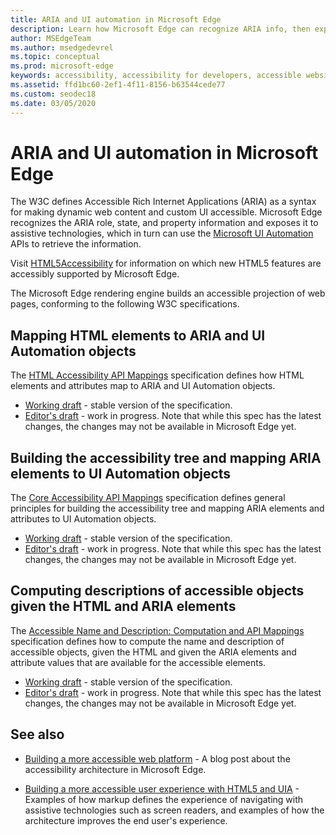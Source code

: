 ```yaml
---
title: ARIA and UI automation in Microsoft Edge
description: Learn how Microsoft Edge can recognize ARIA info, then expose it to assistive technologies that can then use Microsoft UI Automation APIs.
author: MSEdgeTeam
ms.author: msedgedevrel
ms.topic: conceptual
ms.prod: microsoft-edge
keywords: accessibility, accessibility for developers, accessible websites, edge, web development, ARIA, developer, UIA, UI Automation
ms.assetid: ffd1bc60-2ef1-4f11-8156-b63544cede77
ms.custom: seodec18
ms.date: 03/05/2020
---
```

# ARIA and UI automation in Microsoft Edge

The W3C defines Accessible Rich Internet Applications (ARIA) as a syntax for making dynamic web content and custom UI accessible.  Microsoft Edge recognizes the ARIA role, state, and property information and exposes it to assistive technologies, which in turn can use the [Microsoft UI Automation](https://blogs.msdn.microsoft.com/winuiautomation/) APIs to retrieve the information.

Visit [HTML5Accessibility](https://html5accessibility.com) for information on which new HTML5 features are accessibly supported by Microsoft Edge.

The Microsoft Edge rendering engine builds an accessible projection of web pages, conforming to the following W3C specifications.


<!-- ====================================================================== -->
## Mapping HTML elements to ARIA and UI Automation objects

The [HTML Accessibility API Mappings](https://w3.org/TR/html-aam-1.0/) specification defines how HTML elements and attributes map to ARIA and UI Automation objects.
* [Working draft](https://w3.org/TR/html-aam-1.0/) - stable version of the specification.
* [Editor's draft](https://w3c.github.io/html-aam/) - work in progress.  Note that while this spec has the latest changes, the changes may not be available in Microsoft Edge yet.


<!-- ====================================================================== -->
## Building the accessibility tree and mapping ARIA elements to UI Automation objects

The [Core Accessibility API Mappings](https://w3.org/TR/core-aam-1.1/) specification defines general principles for building the accessibility tree and mapping ARIA elements and attributes to UI Automation objects.
* [Working draft](https://w3.org/TR/core-aam-1.1/) - stable version of the specification.
* [Editor's draft](https://w3c.github.io/core-aam/) - work in progress.  Note that while this spec has the latest changes, the changes may not be available in Microsoft Edge yet.


<!-- ====================================================================== -->
## Computing descriptions of accessible objects given the HTML and ARIA elements

The [Accessible Name and Description: Computation and API Mappings](https://w3.org/TR/accname-aam-1.1/) specification defines how to compute the name and description of accessible objects, given the HTML and given the ARIA elements and attribute values that are available for the accessible elements.
* [Working draft](https://w3.org/TR/accname-aam-1.1/) - stable version of the specification.
* [Editor's draft](https://w3c.github.io/accname/) - work in progress.  Note that while this spec has the latest changes, the changes may not be available in Microsoft Edge yet.


<!-- ====================================================================== -->
## See also

* [Building a more accessible web platform](https://blogs.windows.com/msedgedev/2016/04/20/building-a-more-accessible-web-platform/) - A blog post about the accessibility architecture in Microsoft Edge.

* [Building a more accessible user experience with HTML5 and UIA](https://blogs.windows.com/msedgedev/2016/05/12/accessible-ux-with-html5-and-uia/) - Examples of how markup defines the experience of navigating with assistive technologies such as screen readers, and examples of how the architecture improves the end user's experience.
